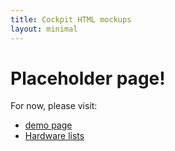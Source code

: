 ```yaml
---
title: Cockpit HTML mockups
layout: minimal
---
```


# Placeholder page!

For now, please visit:

* [demo page](test)
* [Hardware lists](hardware)
